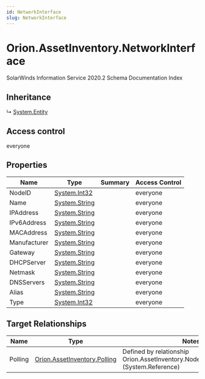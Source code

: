 ```yaml
---
id: NetworkInterface
slug: NetworkInterface
---
```


# Orion.AssetInventory.NetworkInterface

SolarWinds Information Service 2020.2 Schema Documentation Index

## Inheritance

↳ [System.Entity](./../System/Entity)

## Access control

everyone

## Properties

| Name | Type | Summary | Access Control |
| ------ | ------ | ------ | ------ |
| NodeID | [System.Int32](https://docs.microsoft.com/en-us/dotnet/api/system.int32) |  | everyone |
| Name | [System.String](https://docs.microsoft.com/en-us/dotnet/api/system.string) |  | everyone |
| IPAddress | [System.String](https://docs.microsoft.com/en-us/dotnet/api/system.string) |  | everyone |
| IPv6Address | [System.String](https://docs.microsoft.com/en-us/dotnet/api/system.string) |  | everyone |
| MACAddress | [System.String](https://docs.microsoft.com/en-us/dotnet/api/system.string) |  | everyone |
| Manufacturer | [System.String](https://docs.microsoft.com/en-us/dotnet/api/system.string) |  | everyone |
| Gateway | [System.String](https://docs.microsoft.com/en-us/dotnet/api/system.string) |  | everyone |
| DHCPServer | [System.String](https://docs.microsoft.com/en-us/dotnet/api/system.string) |  | everyone |
| Netmask | [System.String](https://docs.microsoft.com/en-us/dotnet/api/system.string) |  | everyone |
| DNSServers | [System.String](https://docs.microsoft.com/en-us/dotnet/api/system.string) |  | everyone |
| Alias | [System.String](https://docs.microsoft.com/en-us/dotnet/api/system.string) |  | everyone |
| Type | [System.Int32](https://docs.microsoft.com/en-us/dotnet/api/system.int32) |  | everyone |

## Target Relationships

| Name | Type | Notes |
| ------ | ------ | ------ |
| Polling | [Orion.AssetInventory.Polling](./../Orion.AssetInventory/Polling) | Defined by relationship Orion.AssetInventory.NodesAINetworkInterface (System.Reference) |

